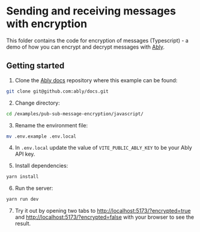 # Sending and receiving messages with encryption

This folder contains the code for encryption of messages (Typescript) - a demo of how you can encrypt and decrypt messages with [Ably](https://ably.com/docs/channels/options/encryption).

## Getting started

1. Clone the [Ably docs](https://github.com/ably/docs) repository where this example can be found:

```sh
git clone git@github.com:ably/docs.git
```

2. Change directory:

```sh
cd /examples/pub-sub-message-encryption/javascript/
```

3. Rename the environment file:

```sh
mv .env.example .env.local
```

4. In `.env.local` update the value of `VITE_PUBLIC_ABLY_KEY` to be your Ably API key.

5. Install dependencies:

```sh
yarn install
```

6. Run the server:

```sh
yarn run dev
```

7. Try it out by opening two tabs to [http://localhost:5173/?encrypted=true](http://localhost:5173/?encrypted=true) and [http://localhost:5173/?encrypted=false](http://localhost:5173/?encrypted=false) with your browser to see the result.
